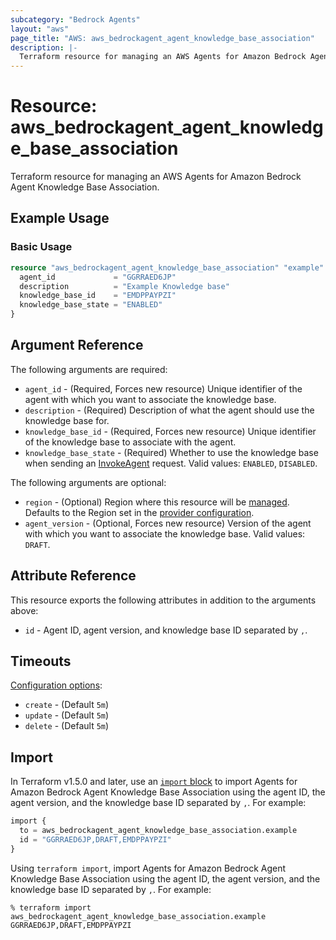 ```yaml
---
subcategory: "Bedrock Agents"
layout: "aws"
page_title: "AWS: aws_bedrockagent_agent_knowledge_base_association"
description: |-
  Terraform resource for managing an AWS Agents for Amazon Bedrock Agent Knowledge Base Association.
---
```

# Resource: aws_bedrockagent_agent_knowledge_base_association

Terraform resource for managing an AWS Agents for Amazon Bedrock Agent Knowledge Base Association.

## Example Usage

### Basic Usage

```terraform
resource "aws_bedrockagent_agent_knowledge_base_association" "example" {
  agent_id             = "GGRRAED6JP"
  description          = "Example Knowledge base"
  knowledge_base_id    = "EMDPPAYPZI"
  knowledge_base_state = "ENABLED"
}
```

## Argument Reference

The following arguments are required:

* `agent_id` - (Required, Forces new resource) Unique identifier of the agent with which you want to associate the knowledge base.
* `description` - (Required) Description of what the agent should use the knowledge base for.
* `knowledge_base_id` - (Required, Forces new resource) Unique identifier of the knowledge base to associate with the agent.
* `knowledge_base_state` - (Required) Whether to use the knowledge base when sending an [InvokeAgent](https://docs.aws.amazon.com/bedrock/latest/APIReference/API_agent-runtime_InvokeAgent.html) request. Valid values: `ENABLED`, `DISABLED`.

The following arguments are optional:

* `region` - (Optional) Region where this resource will be [managed](https://docs.aws.amazon.com/general/latest/gr/rande.html#regional-endpoints). Defaults to the Region set in the [provider configuration](https://registry.terraform.io/providers/hashicorp/aws/latest/docs#aws-configuration-reference).
* `agent_version` - (Optional, Forces new resource) Version of the agent with which you want to associate the knowledge base. Valid values: `DRAFT`.

## Attribute Reference

This resource exports the following attributes in addition to the arguments above:

* `id` - Agent ID, agent version, and knowledge base ID separated by `,`.

## Timeouts

[Configuration options](https://developer.hashicorp.com/terraform/language/resources/syntax#operation-timeouts):

* `create` - (Default `5m`)
* `update` - (Default `5m`)
* `delete` - (Default `5m`)

## Import

In Terraform v1.5.0 and later, use an [`import` block](https://developer.hashicorp.com/terraform/language/import) to import Agents for Amazon Bedrock Agent Knowledge Base Association using the agent ID, the agent version, and the knowledge base ID separated by `,`. For example:

```terraform
import {
  to = aws_bedrockagent_agent_knowledge_base_association.example
  id = "GGRRAED6JP,DRAFT,EMDPPAYPZI"
}
```

Using `terraform import`, import Agents for Amazon Bedrock Agent Knowledge Base Association using the agent ID, the agent version, and the knowledge base ID separated by `,`. For example:

```console
% terraform import aws_bedrockagent_agent_knowledge_base_association.example GGRRAED6JP,DRAFT,EMDPPAYPZI
```
